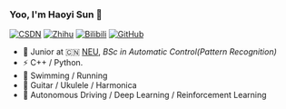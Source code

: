 ### Yoo, I'm Haoyi Sun 👋

[![CSDN](https://img.shields.io/badge/csdn-2658-%23FF0000)](https://blog.csdn.net/qwe900)
[![Zhihu](https://img.shields.io/badge/dynamic/json?color=%231E90FF&label=zhihu&query=%24.data.totalSubs&url=https%3A%2F%2Fapi.spencerwoo.com%2Fsubstats%2F%3Fsource%3Dzhihu%26queryKey%3Dhaoyisun)](https://zhihu.com/people/SunHaoOne)
[![Bilibili](https://img.shields.io/badge/dynamic/json?color=%23ff69b4&label=bilibili&query=%24.data.totalSubs&url=https%3A%2F%2Fapi.spencerwoo.com%2Fsubstats%2F%3Fsource%3Dbilibili%26queryKey%3D1966715)](https://space.bilibili.com/1966715)
[![GitHub](https://img.shields.io/badge/dynamic/json?color=%09%23000000&label=github&query=%24.data.totalSubs&url=https%3A%2F%2Fapi.spencerwoo.com%2Fsubstats%2F%3Fsource%3Dgithub%26queryKey%3DSunHaoOne)](https://github.com/SunHaoOne)



- 🍻 Junior at 🇨🇳 [NEU](https://neu.edu.cn/), _BSc in Automatic Control(Pattern Recognition)_
- ⚡ C++ / Python.
- 🏃 Swimming / Running 
- :guitar: Guitar / Ukulele / Harmonica 
- :taxi: Autonomous Driving / Deep Learning / Reinforcement Learning

